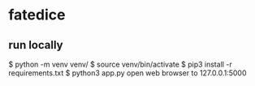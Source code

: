 # fatedice


## run locally
$ python -m venv venv/
$ source venv/bin/activate
$ pip3 install -r requirements.txt
$ python3 app.py
open web browser to 127.0.0.1:5000

